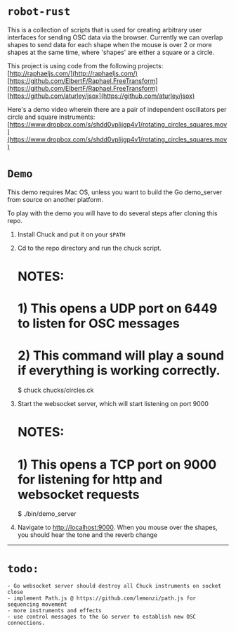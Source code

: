 `robot-rust`
==========

This is a collection of scripts that is used for creating arbitrary user interfaces for sending OSC data via the browser. Currently we can overlap shapes to send data for each shape when the mouse is over 2 or more shapes at the same time, where 'shapes' are either a square or a circle. 

This project is using code from the following projects:<br>
[http://raphaeljs.com/](http://raphaeljs.com/)<br>
[https://github.com/ElbertF/Raphael.FreeTransform](https://github.com/ElbertF/Raphael.FreeTransform)
[https://github.com/aturley/jsox](https://github.com/aturley/jsox)<br>

Here's a demo video wherein there are a pair of independent oscillators per circle and square instruments:
[https://www.dropbox.com/s/shdd0vplijgp4v1/rotating_circles_squares.mov](https://www.dropbox.com/s/shdd0vplijgp4v1/rotating_circles_squares.mov)

`Demo`
======

This demo requires Mac OS, unless you want to build the Go demo_server from source on another platform. 

To play with the demo you will have to do several steps after cloning this repo.

1) Install Chuck and put it on your `$PATH`<br>
2) Cd to the repo directory and run the chuck script.

	# NOTES:
	# 1) This opens a UDP port on 6449 to listen for OSC messages
	# 2) This command will play a sound if everything is working correctly.

    $ chuck chucks/circles.ck

3) Start the websocket server, which will start listening on port 9000

	# NOTES:
	# 1) This opens a TCP port on 9000 for listening for http and websocket requests

	$ ./bin/demo_server

4) Navigate to [http://localhost:9000](http://localhost:9000). When you mouse over the shapes, you should hear the tone and the reverb change

----------------------

`todo:`
====

	- Go websocket server should destroy all Chuck instruments on socket close
	- implement Path.js @ https://github.com/lemonzi/path.js for sequencing movement
	- more instruments and effects
	- use control messages to the Go server to establish new OSC connections.

